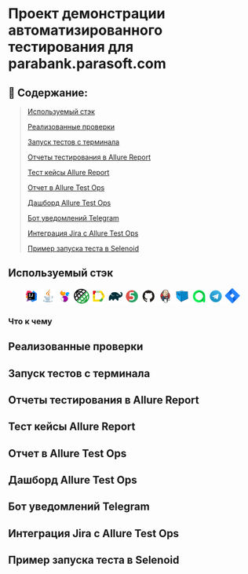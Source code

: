 # Проект демонстрации автоматизированного тестирования для parabank.parasoft.com


## :pushpin: Содержание:

>  [Используемый стэк](#Используемый-стэк)
>
>  [Реализованные проверки](#Реализованные-проверки)
>
>  [Запуск тестов с терминала](#Запуск-тестов-с-терминала)
>
>  [Отчеты тестирования в Allure Report](#Отчеты-тестирования-в-Allure-Report)
>
>  [Тест кейсы Allure Report](#Тест-кейсы-Allure-Report)
>
>  [Отчет в Allure Test Ops](#Отчет-в-Allure-Test-Ops)
>
>  [Дашборд Allure Test Ops](#Дашборд-Allure-Test-Ops)
>
>  [Бот уведомлений Telegram](#Бот-уведомлений-Telegram)
>
>  [Интеграция Jira с Allure Test Ops](#Интеграция-Jira-с-Allure-Test-Ops)
>
>  [Пример запуска теста в Selenoid](#Пример-запуска-теста-в-Selenoid)

## Используемый стэк

<p align="center">
<img width="6%" title="IntelliJ IDEA" src="images/logo/Intelij_IDEA.svg">
<img width="6%" title="Java" src="images/logo/Java.svg">
<img width="6%" title="Selenide" src="images/logo/Selenide.svg">
<img width="6%" title="Rest Assured" src="images/logo/RestAssured.png">
<img width="6%" title="Allure Report" src="images/logo/Allure_Report.svg">
<img width="6%" title="Gradle" src="images/logo/Gradle.svg">
<img width="6%" title="JUnit5" src="images/logo/JUnit5.svg">
<img width="6%" title="GitHub" src="images/logo/GitHub.svg">
<img width="6%" title="Jenkins" src="images/logo/Jenkins.svg">
<img width="6%" title="Selenoid" src="images/logo/Selenoid.svg">
<img width="6%" title="Allure TestOps" src="images/logo/Allure_TO.svg">
<img width="6%" title="Telegram API" src="images/logo/Telegram.svg">
<img width="6%" title="Jira" src="images/logo/jira-seeklogo.com.svg">
</p>

### Что к чему 

## Реализованные проверки




## Запуск тестов с терминала






## Отчеты тестирования в Allure Report








## Тест кейсы Allure Report





## Отчет в Allure Test Ops


## Дашборд Allure Test Ops




## Бот уведомлений Telegram



## Интеграция Jira с Allure Test Ops




## Пример запуска теста в Selenoid
